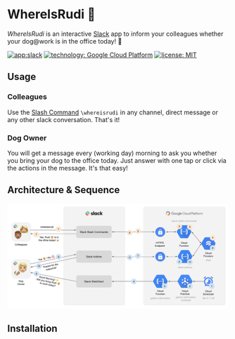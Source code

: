 # WhereIsRudi :dog:

*WhereIsRudi* is an interactive [Slack](https://slack.com) app to inform your colleagues whether your dog@work is in the office today! :tada:

[![app:slack](https://img.shields.io/badge/app-Slack-611f69.svg)](https://slack.com)
[![technology: Google Cloud Platform](https://img.shields.io/badge/technology-Google_Cloud_Platform-1a73e8.svg)](https://cloud.google.com)
[![license: MIT](https://img.shields.io/badge/license-MIT-brightgreen.svg)](./LICENSE.md)

## Usage

### Colleagues

Use the [Slash Command](https://api.slack.com/slash-commands) `\whereisrudi` in any channel, direct message or any other slack conversation. That's it!

### Dog Owner

You will get a message every (working day) morning to ask you whether you bring your dog to the office today. Just answer with one tap or click via the actions in the message. It's that easy!

## Architecture & Sequence

![WhereIsRudi architecture](./images/WhereIsRudi_architecture.jpg)


## Installation

